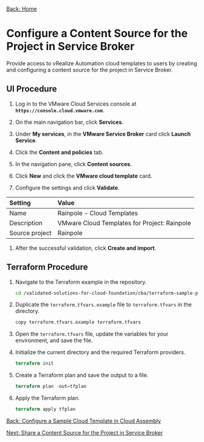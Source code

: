 [Back: Home](README.md)

# Configure a Content Source for the Project in Service Broker

Provide access to vRealize Automation cloud templates to users by creating and configuring a content source for the project in Service Broker.

## UI Procedure

1. Log in to the VMware Cloud Services console at **`https://console.cloud.vmware.com`**.

2. On the main navigation bar, click **Services**.

3. Under **My services**, in the **VMware Service Broker** card click **Launch Service**.

4. Click the **Content and policies** tab.

5. In the navigation pane, click **Content sources**.

6. Click **New** and click the **VMware cloud template** card.

7. Configure the settings and click **Validate**.

| **Setting**     | **Value**                                    |
| :-              | :-                                           |
| Name            | Rainpole - Cloud Templates                   |
| Description     | VMware Cloud Templates for Project: Rainpole |
| Source project  | Rainpole                                     |

1. After the successful validation, click **Create and import**.

## Terraform Procedure

1. Navigate to the Terraform example in the repository.

    ```bash
    cd /validated-solutions-for-cloud-foundation/cba/terraform-sample-project/12-cloud-assembly-content-source
    ```

2. Duplicate the `terraform.tfvars.example` file to `terraform.tfvars` in the directory.

    ```bash
    copy terraform.tfvars.example terraform.tfvars
    ```

3. Open the `terraform.tfvars` file, update the variables for your environment, and save the file.

4. Initialize the current directory and the required Terraform providers.

    ```terraform
    terraform init
    ```

5. Create a Terraform plan and save the output to a file.

    ```terraform
    terraform plan -out=tfplan
    ```

6. Apply the Terraform plan.

    ```terraform
    terraform apply tfplan
    ```

[Back: Configure a Sample Cloud Template in Cloud Assembly](11-configure-cloud-template.md)

[Next: Share a Content Source for the Project in Service Broker](13-configure-content-policy.md)